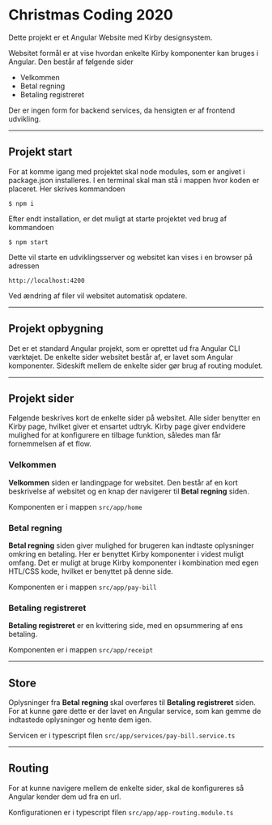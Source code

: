 # Christmas Coding 2020
Dette projekt er et Angular Website med Kirby designsystem.

Websitet formål er at vise hvordan enkelte Kirby komponenter kan bruges i Angular. Den består af følgende sider
* Velkommen
* Betal regning
* Betaling registreret

Der er ingen form for backend services, da hensigten er af frontend udvikling.

---
## Projekt start
For at komme igang med projektet skal node modules, som er angivet i package.json installeres. I en terminal skal man stå i mappen hvor koden er placeret. Her skrives kommandoen

```$ npm i```

Efter endt installation, er det muligt at starte projektet ved brug af kommandoen

```$ npm start```

Dette vil starte en udviklingsserver og websitet kan vises i en browser på adressen

```http://localhost:4200```

Ved ændring af filer vil websitet automatisk opdatere.

---
## Projekt opbygning
Det er et standard Angular projekt, som er oprettet ud fra Angular CLI værktøjet. De enkelte sider websitet består af, er lavet som Angular komponenter. Sideskift mellem de enkelte sider gør brug af routing modulet. 

---
## Projekt sider
Følgende beskrives kort de enkelte sider på websitet. Alle sider benytter en Kirby page, hvilket giver et ensartet udtryk. Kirby page giver endvidere mulighed for at konfigurere en tilbage funktion, således man får fornemmelsen af et flow. 

### Velkommen
**Velkommen** siden er landingpage for websitet. Den består af en kort beskrivelse af websitet og en knap der navigerer til **Betal regning** siden.

Komponenten er i mappen  ``` src/app/home ```

### Betal regning
**Betal regning** siden giver mulighed for brugeren kan indtaste oplysninger omkring en betaling. Her er 
benyttet Kirby komponenter i videst muligt omfang. Det er muligt at bruge Kirby komponenter i kombination med egen HTL/CSS kode, hvilket er benyttet på denne side.

Komponenten er i mappen  ``` src/app/pay-bill ```

### Betaling registreret
**Betaling registreret** er en kvittering side, med en opsummering af ens betaling. 

Komponenten er i mappen  ``` src/app/receipt ```

---
## Store
Oplysninger fra **Betal regning** skal overføres til **Betaling registreret** siden. For at kunne gøre dette er der lavet en Angular service, som kan gemme de indtastede oplysninger og hente dem igen. 

Servicen er i typescript filen  ``` src/app/services/pay-bill.service.ts ```

---
## Routing
For at kunne navigere mellem de enkelte sider, skal de konfigureres så Angular kender dem ud fra en url. 

Konfigurationen er i typescript filen  ``` src/app/app-routing.module.ts ```
